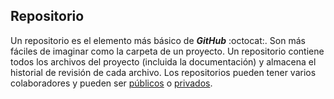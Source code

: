 ## Repositorio

Un repositorio es el elemento más básico de ***GitHub*** :octocat:. Son más fáciles de imaginar como la carpeta de un proyecto. Un repositorio contiene todos los archivos del proyecto (incluida la documentación) y almacena el historial de revisión de cada archivo. Los repositorios pueden tener varios colaboradores y pueden ser [públicos](https://docs.github.com/es/get-started/quickstart/github-glossary#public-repository) o [privados](https://docs.github.com/es/get-started/quickstart/github-glossary#private-repository).
